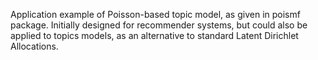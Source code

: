Application example of Poisson-based topic model, as given in poismf package. Initially designed for recommender systems, but could also be applied to topics models, as an alternative to standard Latent Dirichlet Allocations.
